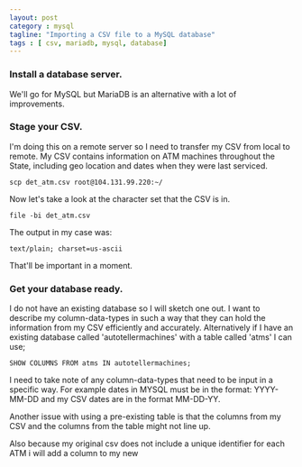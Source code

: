 ```yaml
---
layout: post
category : mysql
tagline: "Importing a CSV file to a MySQL database"
tags : [ csv, mariadb, mysql, database]
---
```


### Install a database server.
We'll go for MySQL but MariaDB is an alternative with a lot of improvements.

### Stage your CSV.
I'm doing this on a remote server so I need to transfer my CSV from local to remote. My CSV contains information on ATM machines throughout the State, including
geo location and dates when they were last serviced. 

```
scp det_atm.csv root@104.131.99.220:~/
```
Now let's take a look at the character set that the CSV is in.
```
file -bi det_atm.csv
```
The output in my case was:
```
text/plain; charset=us-ascii
```
That'll be important in a moment. 

### Get your database ready.

I do not have an existing database so I will sketch one out. I want to describe my column-data-types in such a way that they can hold the information from my CSV efficiently and accurately. Alternatively if I have an existing database called 'autotellermachines' with a table called 'atms' I can use;
```
SHOW COLUMNS FROM atms IN autotellermachines;
```

I need to take note of any column-data-types that need to be input in a specific way. For example dates in MYSQL must be in the format: YYYY-MM-DD and my CSV dates are in the format MM-DD-YY.

Another issue with using a pre-existing table is that the columns from my CSV and the columns from the table might not line up. 

Also because my original csv does not include a unique identifier for each ATM i will add a column to my new 


